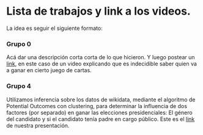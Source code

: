 # Lista de trabajos y link a los videos. 

La idea es seguir el siguiente formato: 

### Grupo 0
Acá dar una descripción corta corta de lo que hicieron. 
Y luego postear un [link](https://www.youtube.com/watch?v=xCDSVsXntOk), en este caso de un video explicando que es indecidible saber quien va a ganar en cierto juego de cartas.  

### Grupo 4
Utilizamos inferencia sobre los datos de wikidata, mediante el algoritmo de Potential Outcomes con clustering, para determinar la influencia de dos factores (por separado) en ganar las elecciones presidenciales: El género del candidato y si el candidato tenía padre en cargo público. Este es el [link](https://youtu.be/fAhxsGWdk-I) de nuestra presentación.

